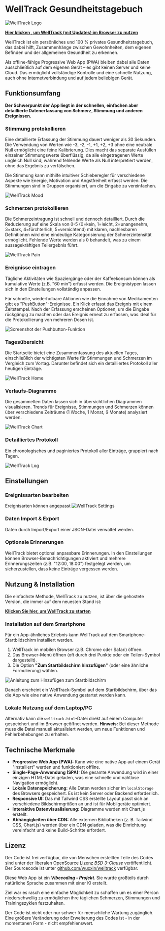 # **WellTrack Gesundheitstagebuch**
![WellTrack Logo](assets/icon-192.png)

**[Hier klicken , um WellTrack (mit Updates) im Browser zu nutzen](https://wuxxin.github.io/welltrack/welltrack/welltrack.html)**

WellTrack ist ein persönliches und 100 % privates Gesundheitstagebuch, das dabei hilft, Zusammenhänge zwischen Gewohnheiten, dem eigenen Befinden und der allgemeinen Gesundheit zu erkennen.

Als offline-fähige Progressive Web App (PWA) bleiben dabei alle Daten ausschließlich auf dem eigenen Gerät – es gibt keinen Server und keine Cloud. Das ermöglicht vollständige Kontrolle und eine schnelle Nutzung, auch ohne Internetverbindung und auf jedem beliebigen Gerät.

## Funktionsumfang

**Der Schwerpunkt der App liegt in der schnellen, einfachen aber detaillierte Datenerfassung von Schmerz, Stimmung und anderen Ereignissen.**

### Stimmung protokollieren

Eine detaillierte Erfassung der Stimmung dauert weniger als 30 Sekunden. Die Verwendung von Werten wie -3, -2, -1, +1, +2, +3 ohne eine neutrale Null ermöglicht eine feine Kalibrierung. Dies macht das separate Ausfüllen einzelner Stimmungswerte überflüssig, da alle eingetragenen Werte ungleich Null sind, während fehlende Werte als Null interpretiert werden, ohne das Ergebnis zu verfälschen.

Die Stimmung kann mithilfe intuitiver Schieberegler für verschiedene Aspekte wie Energie, Motivation und Angstfreiheit erfasst werden. Die Stimmungen sind in Gruppen organisiert, um die Eingabe zu vereinfachen.

![WellTrack Mood](assets/welltrack-mood-entry.png)

### Schmerzen protokollieren

Die Schmerzeintragung ist schnell und dennoch detailliert. Durch die Reduzierung auf eine Skala von 0-5 (0=kein, 1=leicht, 2=unangenehm, 3=stark, 4=fürchterlich, 5=vernichtend) mit klaren, nachlesbaren Definitionen wird eine eindeutige Kategorisierung der Schmerzintensität ermöglicht. Fehlende Werte werden als 0 behandelt, was zu einem aussagekräftigen Teilergebnis führt.

![WellTrack Pain](assets/welltrack-pain-entry.png)

### Ereignisse eintragen

Tägliche Aktivitäten wie Spaziergänge oder der Kaffeekonsum können als kumulative Werte (z.B. "60 min") erfasst werden. Die Ereignistypen lassen sich in den Einstellungen vollständig anpassen.

Für schnelle, wiederholbare Aktionen wie die Einnahme von Medikamenten gibt es "PushButton"-Ereignisse. Ein Klick erfasst das Ereignis mit einem Zeitstempel. Nach der Erfassung erscheinen Optionen, um die Eingabe rückgängig zu machen oder das Ereignis erneut zu erfassen, was ideal für die Protokollierung von mehreren Dosen ist.

![Screenshot der Pushbutton-Funktion](assets/welltrack-pushbutton-event.png)

### Tagesübersicht

Die Startseite bietet eine Zusammenfassung des aktuellen Tages, einschließlich der wichtigsten Werte für Stimmungen und Schmerzen im Vergleich zum Vortag. Darunter befindet sich ein detailliertes Protokoll aller heutigen Einträge.

![WellTrack Home](assets/welltrack-home.png)

### Verlaufs-Diagramme

Die gesammelten Daten lassen sich in übersichtlichen Diagrammen visualisieren. Trends für Ereignisse, Stimmungen und Schmerzen können über verschiedene Zeiträume (1 Woche, 1 Monat, 6 Monate) analysiert werden.

![WellTrack Chart](assets/welltrack-chart.png)

### Detailliertes Protokoll

Ein chronologisches und paginiertes Protokoll aller Einträge, gruppiert nach Tagen.

![WellTrack Log](assets/welltrack-log.png)

## Einstellungen

### Ereignissarten bearbeiten

Ereignisarten können angepasst
![WellTrack Settings](assets/welltrack-settings.png)

### Daten Import & Export
Daten durch Import/Export einer JSON-Datei verwaltet werden.

### Optionale Erinnerungen

WellTrack bietet optional anpassbare Erinnerungen. In den Einstellungen können Browser-Benachrichtigungen aktiviert und mehrere Erinnerungszeiten (z.B. "12:00, 18:00") festgelegt werden, um sicherzustellen, dass keine Einträge vergessen werden.


## Nutzung & Installation

Die einfachste Methode, WellTrack zu nutzen, ist über die gehostete Version, die immer auf dem neuesten Stand ist:

**[Klicken Sie hier, um WellTrack zu starten](https://wuxxin.github.io/welltrack/welltrack/welltrack.html)**

### Installation auf dem Smartphone

Für ein App-ähnliches Erlebnis kann WellTrack auf dem Smartphone-Startbildschirm installiert werden.

1. WellTrack im mobilen Browser (z.B. Chrome oder Safari) öffnen.
2. Das Browser-Menü öffnen (oft durch drei Punkte oder ein Teilen-Symbol dargestellt).
3. Die Option **"Zum Startbildschirm hinzufügen"** (oder eine ähnliche Formulierung) wählen.

![Anleitung zum Hinzufügen zum Startbildschirm](assets/welltrack-add-to-startscreen.png)

Danach erscheint ein WellTrack-Symbol auf dem Startbildschirm, über das die App wie eine native Anwendung gestartet werden kann.

### Lokale Nutzung auf dem Laptop/PC

Alternativ kann die `welltrack.html`-Datei direkt auf einem Computer gespeichert und im Browser geöffnet werden.
**Hinweis:** Bei dieser Methode muss die Datei manuell aktualisiert werden, um neue Funktionen und Fehlerbehebungen zu erhalten.

## Technische Merkmale

* **Progressive Web App (PWA):** Kann wie eine native App auf einem Gerät "installiert" werden und funktioniert offline.
* **Single-Page-Anwendung (SPA):** Die gesamte Anwendung wird in einer einzigen HTML-Datei geladen, was eine schnelle und nahtlose Navigation ermöglicht.
* **Lokale Datenspeicherung:** Alle Daten werden sicher im `localStorage` des Browsers gespeichert. Es ist kein Server oder Backend erforderlich.
* **Responsive UI:** Das mit Tailwind CSS erstellte Layout passt sich an verschiedene Bildschirmgrößen an und ist für Mobilgeräte optimiert.
* **Interaktive Datenvisualisierung:** Diagramme werden mit Chart.js erstellt.
* **Abhängigkeiten über CDN:** Alle externen Bibliotheken (z. B. Tailwind CSS, Chart.js) werden über ein CDN geladen, was die Einrichtung vereinfacht und keine Build-Schritte erfordert.

## Lizenz

Der Code ist frei verfügbar, die von Menschen erstellten Teile des Codes sind unter der liberalen OpenSource [Lizenz *BSD 3-Clause*](https://github.com/wuxxin/welltrack/blob/main/LICENSE) veröffentlicht. Der Sourcecode ist unter [github.com/wuxxin/welltrack](https://github.com/wuxxin/welltrack) verfügbar.

Diese Web App ist ein ***Vibecoding - Projekt***.
Sie wurde großteils durch natürliche Sprache zusammen mit einer KI erstellt.

Ziel war es rasch eine einfache Möglichkeit zu schaffen um es einer Person  niederschwellig zu ermöglichen ihre täglichen Schmerzen, Stimmungen und Trainingszyklen festzuhalten.

Der Code ist nicht oder nur schwer für menschliche Wartung zugänglich. Eine größere Veränderung oder Erweiterung des Codes ist - in der momentanen Form - nicht empfehlenswert.
